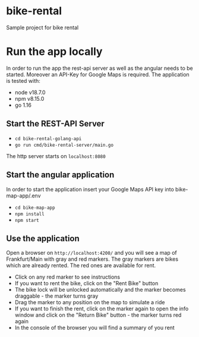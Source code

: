 # bike-rental
Sample project for bike rental

# Run the app locally 
In order to run the app the rest-api server as well as the angular needs to be started. Moreover an API-Key for Google
Maps is required. The application is tested with:
- node v18.7.0
- npm v8.15.0
- go 1.16

## Start the REST-API Server

- `cd bike-rental-golang-api`
- `go run cmd/bike-rental-server/main.go`

The http server starts on `localhost:8080`

## Start the angular application 
In order to start the application insert your Google Maps API key into bike-map-app/.env

- `cd bike-map-app`
- `npm install`
- `npm start`

## Use the application 
Open a browser on `http://localhost:4200/` and you will see a map of Frankfurt/Main with gray and red markers. The gray
markers are bikes which are already rented. The red ones are available for rent. 

- Click on any red marker to see instructions
- If you want to rent the bike, click on the "Rent Bike" button
- The bike lock will be unlocked automatically and the marker becomes draggable - the marker turns gray
- Drag the marker to any position on the map to simulate a ride
- If you want to finish the rent, click on the marker again to open the info window and click on the "Return Bike" button - the marker turns red again
- In the console of the browser you will find a summary of you rent
